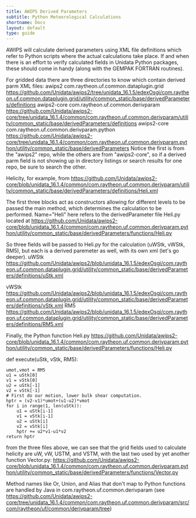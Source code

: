 ```yaml
---
title: AWIPS Derived Parameters
subtitle: Python Meteorological Calculations
shortname: Docs
layout: default
type: guide 
---
```




AWIPS will calculate derived parameters using XML file definitions which refer to Python scripts where the actual calculations take place.   If and when there is an effort to verify calculated fields in Unidata Python packages, these should come in handy (along with the GEMPAK FORTRAN routines). 

For gridded data there are three directories to know which contain derived parm XML files:
awips2 com.raytheon.uf.common.dataplugin.grid https://github.com/Unidata/awips2/tree/unidata_16.1.5/edexOsgi/com.raytheon.uf.common.dataplugin.grid/utility/common_static/base/derivedParameters/definitions
awips2-core com.raytheon.uf.common.derivparam https://github.com/Unidata/awips2-core/tree/unidata_16.1.4/common/com.raytheon.uf.common.derivparam/utility/common_static/base/derivedParameters/definitions
awips2-core com.raytheon.uf.common.derivparam.python https://github.com/Unidata/awips2-core/tree/unidata_16.1.4/common/com.raytheon.uf.common.derivparam.python/utility/common_static/base/derivedParameters
Notice the first is from the "awips2" repo, while the others are from "awips2-core", so if a derived parm field is not showing up in directory listings or search results for one repo, be sure to search the other.

Helicity, for example, from https://github.com/Unidata/awips2-core/blob/unidata_16.1.4/common/com.raytheon.uf.common.derivparam/utility/common_static/base/derivedParameters/definitions/Heli.xml

<DerivedParameter unit="m*m/s*s" name="Helicity" abbreviation="Heli" xmlns:ns2="group">
	<Method name="Alias" levels="Surface">
		<Field abbreviation="srHel" level="Station"/>
	</Method>
	<Method name="Or" levels="0FHAG">
		<Field abbreviation="Heli" level="Surface"/>
		<Field abbreviation="Heli" level="BLyr"/>
	</Method>
    	<Method name="Alias" levels="0FHAG">
		<Field abbreviation="Heli" level="Surface"/>
	</Method> 
	<Method name="Heli" levels="0-1kmAgl>0-4kmAgl">
		<Field abbreviation="uWStk"/>
		<Field abbreviation="vWStk"/>
		<Field abbreviation="RM5" level="Layer"/>
	</Method>
</DerivedParameter>

The first three <Method></Method> blocks act as constructors allowing for different levels to be passed the main method, which determines the calculation to be performed. Name="Heli" here refers to the derivedParameter file Heli.py located at https://github.com/Unidata/awips2-core/blob/unidata_16.1.4/common/com.raytheon.uf.common.derivparam.python/utility/common_static/base/derivedParameters/functions/Heli.py

So three fields will be passed to Heli.py for the calculation (uWStk, vWStk, RM5), but each is a derived paremeter as well, with its own xml (let's go deeper). 
uWStk https://github.com/Unidata/awips2/blob/unidata_16.1.5/edexOsgi/com.raytheon.uf.common.dataplugin.grid/utility/common_static/base/derivedParameters/definitions/uStk.xml
<DerivedParameter abbreviation="uWStk" name="U Stack" unit="m/s">
    <Method name="Union" levels="0-3kmAgl">
    	<Field abbreviation="uW" level="0FHAG"/>
        <Field abbreviation="uW" level="0.5kmAgl"/>
        <Field abbreviation="uW" level="1kmAgl"/>
        <Field abbreviation="uW" level="1.5kmAgl"/>
        <Field abbreviation="uW" level="2kmAgl"/>
        <Field abbreviation="uW" level="2.5kmAgl"/>
        <Field abbreviation="uW" level="3kmAgl"/>
    </Method>
    <Method name="Union" levels="C,FHAG">
    	<Field abbreviation="uW"/>
    </Method>
</DerivedParameter>

vWStk https://github.com/Unidata/awips2/blob/unidata_16.1.5/edexOsgi/com.raytheon.uf.common.dataplugin.grid/utility/common_static/base/derivedParameters/definitions/vStk.xml
<DerivedParameter abbreviation="vWStk" name="V Stack" unit="m/s">
   <Method name="Union" levels="0-3kmAgl">
    	<Field abbreviation="vW" level="0FHAG"/>
        <Field abbreviation="vW" level="0.5kmAgl"/>
        <Field abbreviation="vW" level="1kmAgl"/>
        <Field abbreviation="vW" level="1.5kmAgl"/>
        <Field abbreviation="vW" level="2kmAgl"/>
        <Field abbreviation="vW" level="2.5kmAgl"/>
        <Field abbreviation="vW" level="3kmAgl"/>
    </Method>
    <Method name="Union" levels="C,FHAG">
    	<Field abbreviation="vW"/>
    </Method>
</DerivedParameter>
RM5 https://github.com/Unidata/awips2/blob/unidata_16.1.5/edexOsgi/com.raytheon.uf.common.dataplugin.grid/utility/common_static/base/derivedParameters/definitions/RM5.xml
<DerivedParameter name="Bunkers Right-Moving Supercell" unit="m/s" abbreviation="RM5" xmlns:ns2="group">
    <Method levels="Layer" name="Add">
        <Field level="0-6kmAgl" abbreviation="Wind"/>
        <Field abbreviation="RMprop"/>
    </Method>
     <Method name="Vector">
        <Field abbreviation="USTM"/>
        <Field abbreviation="VSTM"/>
    </Method>
</DerivedParameter>


Finally, the Python function Heli.py 
https://github.com/Unidata/awips2-core/blob/unidata_16.1.4/common/com.raytheon.uf.common.derivparam.python/utility/common_static/base/derivedParameters/functions/Heli.py

def execute(uStk, vStk, RM5):

    umot,vmot = RM5
    u1 = uStk[0]
    v1 = vStk[0]
    u2 = uStk[-1]
    v2 = vStk[-1]
    # First do our motion, lower bulk shear computation.
    hptr = (v2-v1)*umot+(u1-u2)*vmot
    for i in range(1, len(uStk)):
        u1 = uStk[i-1]
        v1 = vStk[i-1]
        u2 = uStk[i]
        v2 = vStk[i]
        hptr += u2*v1-u1*v2
    return hptr


from the three files above, we can see that the grid fields used to calculate helicity are uW, vW, USTM, and VSTM, with the last two used by yet another function Vector.py: https://github.com/Unidata/awips2-core/blob/unidata_16.1.4/common/com.raytheon.uf.common.derivparam.python/utility/common_static/base/derivedParameters/functions/Vector.py

Method names like Or, Union, and Alias that don't map to Python functions are handled by Java in com.raytheon.uf.common.derivparam (see https://github.com/Unidata/awips2-core/tree/unidata_16.1.4/common/com.raytheon.uf.common.derivparam/src/com/raytheon/uf/common/derivparam/tree)
